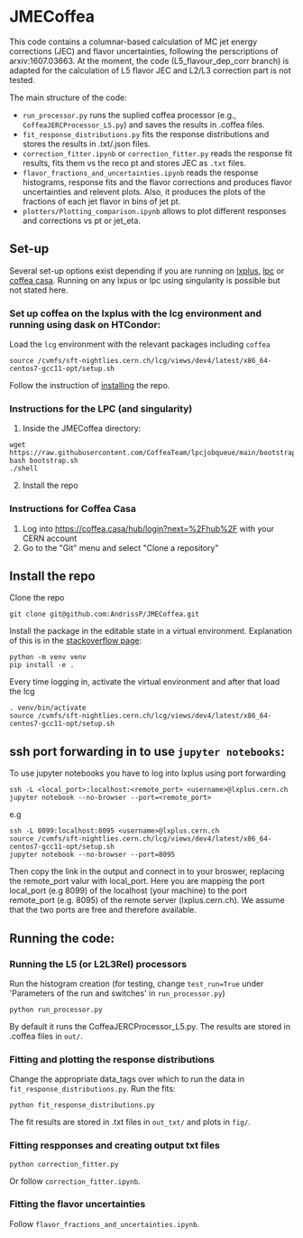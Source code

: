 # JMECoffea

This code contains a columnar-based calculation of MC jet energy corrections (JEC) and flavor uncertainties, following the perscriptions of arxiv:1607.03663. At the moment, the code (L5_flavour_dep_corr branch) is adapted for the calculation of L5 flavor JEC and L2/L3 correction part is not tested.

The main structure of the code:
- `run_processor.py` runs the suplied coffea processor (e.g., `CoffeaJERCProcessor_L5.py`) and saves the results in .coffea files.
- `fit_response_distributions.py` fits the response distributions and stores the results in .txt/.json files.
- `correction_fitter.ipynb` or `correction_fitter.py` reads the response fit results, fits them vs the reco pt and stores JEC as `.txt` files.
- `flavor_fractions_and_uncertainties.ipynb` reads the response histograms, response fits and the flavor corrections and produces flavor uncertainties and relevent plots. Also, it produces the plots of the fractions of each jet flavor in bins of jet pt.
- `plotters/Plotting_comparison.ipynb` allows to plot different responses and corrections vs pt or jet_eta.


## Set-up
Several set-up options exist depending if you are running on [lxplus](#set-up-coffea-on-the-lxplus-with-the-lcg-nightlies-environment-and-dask-on-htcondor), [lpc](#instructions-for-the-lpc-and-singularity) or [coffea casa](#instructions-for-coffea-casa). Running on any lxpus or lpc using singularity is possible but not stated here.
### Set up coffea on the **lxplus** with the lcg environment and running using dask on HTCondor:

Load the `lcg` environment with the relevant packages including `coffea`
```
source /cvmfs/sft-nightlies.cern.ch/lcg/views/dev4/latest/x86_64-centos7-gcc11-opt/setup.sh
```

Follow the instruction of [installing](#install-the-repo) the repo.

### Instructions for the **LPC** (and singularity)

1. Inside the JMECoffea directory:
```
wget https://raw.githubusercontent.com/CoffeaTeam/lpcjobqueue/main/bootstrap.sh
bash bootstrap.sh
./shell
```
2. Install the repo

### Instructions for **Coffea Casa**

1. Log into https://coffea.casa/hub/login?next=%2Fhub%2F with your CERN account
2. Go to the "Git" menu and select "Clone a repository" 

## Install the repo

Clone the repo
```
git clone git@github.com:AndrissP/JMECoffea.git
```

Install the package in the editable state in a virtual environment. Explanation of this is in the [stackoverflow page](https://stackoverflow.com/questions/714063/importing-modules-from-parent-folder/50194143#50194143):
```
python -m venv venv
pip install -e .
```

Every time logging in, activate the virtual environment and after that load the lcg
```
. venv/bin/activate
source /cvmfs/sft-nightlies.cern.ch/lcg/views/dev4/latest/x86_64-centos7-gcc11-opt/setup.sh
```

## ssh port forwarding in to use `jupyter notebooks`:
To use jupyter notebooks you have to log into lxplus using port forwarding
```
ssh -L <local_port>:localhost:<remote_port> <username>@lxplus.cern.ch
jupyter notebook --no-browser --port=<remote_port>
```
e.g
```
ssh -L 8099:localhost:8095 <username>@lxplus.cern.ch
source /cvmfs/sft-nightlies.cern.ch/lcg/views/dev4/latest/x86_64-centos7-gcc11-opt/setup.sh
jupyter notebook --no-browser --port=8095
```
Then copy the link in the output and connect in to your broswer, replacing the remote_port valur with local_port. Here you are mapping the port local_port (e.g 8099) of the localhost (your machine) to the port remote_port (e.g. 8095) of the remote server (lxplus.cern.ch). We assume that the two ports are free and therefore available.

## Running the code:

### Running the L5 (or L2L3Rel) processors
Run the histogram creation (for testing, change `test_run=True` under 'Parameters of the run and switches' in `run_processor.py`)
```
python run_processor.py
```
By default it runs the CoffeaJERCProcessor_L5.py.
The results are stored in .coffea files in `out/`.

### Fitting and plotting the response distributions
Change the appropriate data_tags over which to run the data in `fit_response_distributions.py`. Run the fits:
```
python fit_response_distributions.py
```
The fit results are stored in .txt files in `out_txt/` and plots in `fig/`.

### Fitting respponses and creating output txt files
```
python correction_fitter.py
```
Or follow `correction_fitter.ipynb`.

### Fitting the flavor uncertainties
Follow `flavor_fractions_and_uncertainties.ipynb`.
